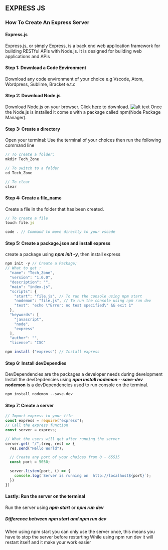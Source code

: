 ## EXPRESS JS
### How To Create An Express Server

#### Express.js 
Express.js, or simply Express, is a back end web application framework for building RESTful APIs with Node.js. It is designed for building web applications and APIs

#### Step 1: Download a Code Environment
 Download any code environment of your choice e.g Vscode, Atom, Wordpress, Sublime, Bracket e.t.c

#### Step 2: Download Node.js
Download Node.js on your browser. Click [here](https://Node.js.org) to download.
![alt text](screen.png)
Once the Node.js is installed it come s with a package called npm(Node Package Manager).

#### Step 3: Create a directory
Open your terminal: Use the terminal of your choices then run the following command line
```javascript
// To create a folder;
mkdir Tech_Zone
```
```javascript
// To switch to a folder
cd Tech_Zone
```
```javascript
// To clear
clear
```
#### Step 4: Create a file_name
Create a file in the folder that has been created.
```javascript
// To create a file
touch file.js
```
```javascript
code . // Command to move directly to your vscode
```

#### Step 5: Create a package.json and install express
create a package using **_npm init -y_**, then install express
```javascript
npm init -y // Create a Package;
// What to get :
  "name": "Tech_Zone",
  "version": "1.0.0",
  "description": "",
  "main": "index.js",
  "scripts": {
    "start": "file.js", // To run the console using npm start
    "nodemon": "file.js", // To run the console using npm run dev
    "test": "echo \"Error: no test specified\" && exit 1"
  },
  "keywords": [
    "javascript",
    "node",
    "express"
  ],
  "author": "",
  "license": "ISC"

```
```javascript
npm install ("express") // Install express
```
#### Step 6: Install devDependies
DevDependencies are the packages a developer needs during development
Install the devDepdencies using  **_npm install nodemon --save-dev_**
**nodemon** is a devDependencies used to run console on the terminal.
```javascript
npm install nodemon --save-dev 
```
#### Step 7: Create a server
```javascript
// Import express to your file
const express = require("express");
// Call the express function
const server = express;

// What the users will get after running the server
server.get( "/",(req, res) => {
  res.send("Hello World");

  // Create any port of your choices from 0 - 65535
  const port = 5050;

  server.listen(port, () => {
    console.log(`Server is running on  http://localhost${port}`);
  })
})
```
#### Lastly: Run the server on the terminal
Run the server using **_npm start_** or **_npm run dev_**

##### Difference between npm start and npm run dev
When using npm start you can only use the server once, this means you have to stop the server before restarting While using npm run dev it will restart itself and it make your work easier